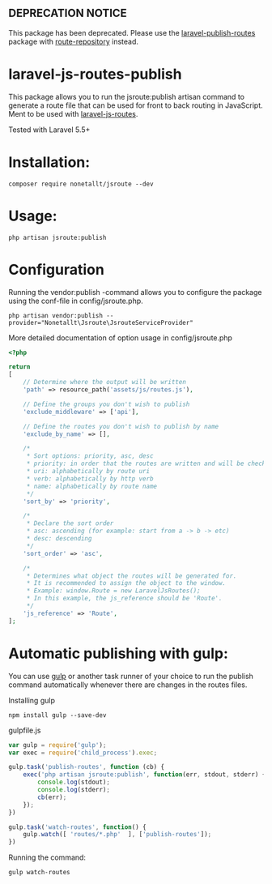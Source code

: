 ## DEPRECATION NOTICE
This package has been deprecated. Please use the [laravel-publish-routes](https://github.com/nonetallt/laravel-publish-routes) package with [route-repository](https://github.com/nonetallt/route-repository) instead.


# laravel-js-routes-publish

This package allows you to run the jsroute:publish artisan command to generate a route file that can be used for front to back routing in JavaScript. Ment to be used with [laravel-js-routes](https://github.com/nonetallt/laravel-js-routes).

Tested with Laravel 5.5+

# Installation:

```
composer require nonetallt/jsroute --dev
```

# Usage:

```
php artisan jsroute:publish
```

# Configuration

Running the vendor:publish -command allows you to configure the package using the conf-file in config/jsroute.php.
```
php artisan vendor:publish --provider="Nonetallt\Jsroute\JsrouteServiceProvider"
```

More detailed documentation of option usage in config/jsroute.php
```php
<?php

return 
[
    // Determine where the output will be written
    'path' => resource_path('assets/js/routes.js'),

    // Define the groups you don't wish to publish
    'exclude_middleware' => ['api'],

    // Define the routes you don't wish to publish by name
    'exclude_by_name' => [],

    /* 
     * Sort options: priority, asc, desc 
     * priority: in order that the routes are written and will be checked 
     * uri: alphabetically by route uri
     * verb: alphabetically by http verb
     * name: alphabetically by route name
     */
    'sort_by' => 'priority',

    /*
     * Declare the sort order
     * asc: ascending (for example: start from a -> b -> etc)
     * desc: descending
     */
    'sort_order' => 'asc',

    /*
     * Determines what object the routes will be generated for.
     * It is recommended to assign the object to the window.
     * Example: window.Route = new LaravelJsRoutes();
     * In this example, the js_reference should be 'Route'.
     */
    'js_reference' => 'Route',
];
```

# Automatic publishing with gulp:

You can use [gulp](https://www.npmjs.com/package/gulp) or another task runner of your choice to run the publish command automatically whenever there are changes in the routes files.

Installing gulp
```
npm install gulp --save-dev
```

gulpfile.js
```javascript
var gulp = require('gulp');
var exec = require('child_process').exec;

gulp.task('publish-routes', function (cb) {
    exec('php artisan jsroute:publish', function(err, stdout, stderr) {
        console.log(stdout);
        console.log(stderr);
        cb(err);
    });
})

gulp.task('watch-routes', function() {
    gulp.watch([ 'routes/*.php'  ], ['publish-routes']);
})
```

Running the command:
```
gulp watch-routes
```
